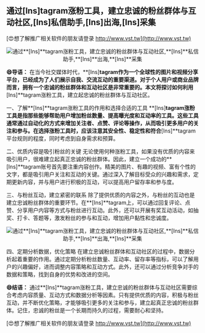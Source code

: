 ## **通过**[Ins]**tagram涨粉工具，建立忠诚的粉丝群体与互动社区,**[Ins]**私信助手,**[Ins]**出海,**[Ins]**采集**

[😍想了解推广相关软件的朋友请登录 http://www.vst.tw](http://www.vst.tw)

 <center><img src="https://vst.tw/MP4/tuiguang/png/7.png" alt="通过**[Ins]**tagram涨粉工具，建立忠诚的粉丝群体与互动社区,**[Ins]**私信助手,**[Ins]**出海,**[Ins]**采集"></center>

**😄导语：**
在当今社交媒体时代，**[Ins]**tagram作为一个全球性的图片和视频分享平台，已经成为了人们展示自我、交流互动的重要渠道。对于个人用户或商业品牌而言，拥有一个忠诚的粉丝群体和互动社区是非常重要的。本文将探讨如何利用**[Ins]**tagram涨粉工具，建立起忠诚的粉丝群体与互动社区。

一、了解**[Ins]**tagram涨粉工具的作用和选择合适的工具
**[Ins]**tagram涨粉工具是指那些能够帮助用户增加粉丝数量、提高曝光度和互动率的工具。这些工具通常通过自动化的方式来增加关注者、点赞、评论等操作，从而吸引更多用户的关注和参与。在选择涨粉工具时，应该注意其安全性、稳定性和符合**[Ins]**tagram平台规则的程度，同时考虑到自身需求和预算。

二、优质内容是吸引粉丝的关键
无论使用何种涨粉工具，如果没有优质的内容来吸引用户，很难建立起真正忠诚的粉丝群体。因此，建立一个成功的**[Ins]**tagram账号首先要注重内容创作。精美的图片、有趣的视频、富有个性的文字，都是吸引用户关注和互动的关键。通过深入了解目标受众的兴趣和需求，定期更新内容，并与用户进行积极的互动，可以提高用户留存率和参与度。

三、与粉丝互动，建立紧密的联系
除了提供优质的内容之外，与粉丝的互动也是建立忠诚粉丝群体的重要环节。在**[Ins]**tagram上，可以通过回复评论、点赞、分享用户内容等方式与粉丝进行互动。此外，还可以开展有奖互动活动，如抽奖、打卡、答题等，激发粉丝的参与和互动，增加用户黏性和忠诚度。

 <center><img src="https://vst.tw/MP4/tuiguang/png/3.png" alt="通过**[Ins]**tagram涨粉工具，建立忠诚的粉丝群体与互动社区,**[Ins]**私信助手,**[Ins]**出海,**[Ins]**采集"></center>

四、定期分析数据，优化策略
在建立忠诚粉丝群体和互动社区的过程中，数据分析起着重要的作用。通过定期分析粉丝数量、互动率、留存率等指标，可以了解用户的兴趣偏好，进而调整内容策略和互动方式。此外，还可以通过分析竞争对手的数据和策略，找到自身的优势和改进的空间。

**😄结语：**
通过**[Ins]**tagram涨粉工具，建立忠诚的粉丝群体与互动社区需要综合考虑内容质量、互动方式和数据分析等因素。只有提供优质的内容，积极与粉丝互动，并不断优化策略，才能够吸引更多的关注和参与，建立起真正忠诚的粉丝群体。记住，忠诚的粉丝是一个长期而持久的过程，需要耐心和坚持。

[😍想了解推广相关软件的朋友请登录 http://www.vst.tw](http://www.vst.tw)



